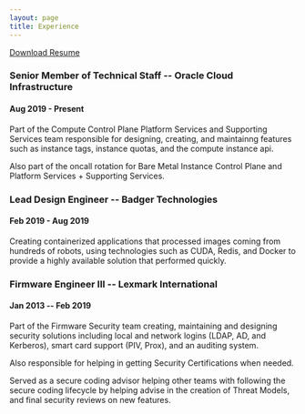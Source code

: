 ```yaml
---
layout: page
title: Experience
---
```

[Download Resume](/pub-files/mirza-resume.pdf)

### Senior Member of Technical Staff -- Oracle Cloud Infrastructure

#### Aug 2019 - Present

Part of the Compute Control Plane Platform Services and Supporting Services team responsible for designing, creating, and maintainng features such as instance tags, instance quotas, and the compute instance api.

Also part of the oncall rotation for Bare Metal Instance Control Plane and Platform Services + Supporting Services.

### Lead Design Engineer -- Badger Technologies

#### Feb 2019 - Aug 2019

Creating containerized applications that processed images coming from hundreds of robots, using technologies such as CUDA, Redis, and Docker to provide a highly available solution that performed quickly.

### Firmware Engineer III -- Lexmark International

#### Jan 2013 -- Feb 2019

Part of the Firmware Security team creating, maintaining and designing security solutions including local and network logins (LDAP, AD, and Kerberos), smart card support (PIV, Prox), and an auditing system.

Also responsible for helping in getting Security Certifications when needed.

Served as a secure coding advisor helping other teams with following the secure coding lifecycle by helping advise in the creation of Threat Models, and final security reviews on new features.
